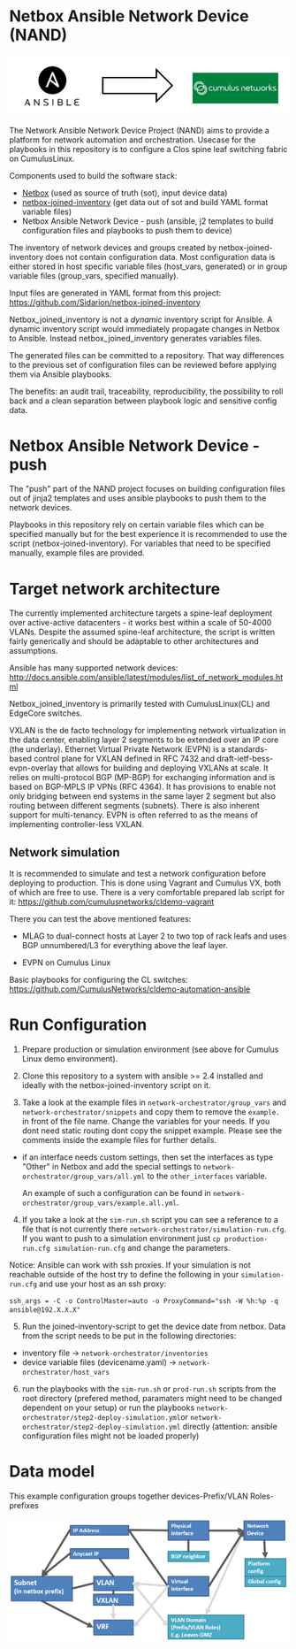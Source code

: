 Netbox Ansible Network Device (NAND)
====================================
![script](images/ansible2cumulus.png)

The Network Ansible Network Device Project (NAND) aims to provide a platform 
for network automation and orchestration. Usecase for the playbooks in this 
repository is to configure a Clos spine leaf switching fabric on CumulusLinux. 

Components used to build the software stack:

 - [Netbox](https://github.com/digitalocean/netbox) (used as source of truth (sot), input device data)
 - [netbox-joined-inventory](https://github.com/Sidarion/netbox-joined-inventory) 
 (get data out of sot and build YAML format variable files)
 - Netbox Ansible Network Device - push (ansible, j2 templates to build configuration 
 files and playbooks to push them to device)

The inventory of network devices and groups created by netbox-joined-inventory does not 
contain configuration data. Most configuration data is either stored in host 
specific variable files (host_vars, generated) or in group variable files 
(group_vars, specified manually).

Input files are generated in YAML format from this project:
<https://github.com/Sidarion/netbox-joined-inventory>

Netbox_joined_inventory is not a *dynamic* inventory script for Ansible.
A dynamic inventory script would immediately propagate changes in Netbox
to Ansible. Instead netbox_joined_inventory generates variables files.

The generated files can be committed to a repository. That way
differences to the previous set of configuration files can be reviewed
before applying them via Ansible playbooks.

The benefits: an audit trail, traceability, reproducibility,
the possibility to roll back and a clean separation between playbook
logic and sensitive config data.

Netbox Ansible Network Device - push
====================================
The "push" part of the NAND project focuses on building configuration files 
out of jinja2 templates and uses ansible playbooks to push them to the network 
devices. 

Playbooks in this repository rely on certain variable files which 
can be specified manually but for the best experience it is recommended to 
use the script (netbox-joined-inventory). For variables that need to be specified 
manually, example files are provided.

Target network architecture
===========================
The currently implemented architecture targets a spine-leaf deployment
over active-active datacenters - it works best within a scale of 50-4000
VLANs. Despite the assumed spine-leaf architecture, the script is
written fairly generically and should be adaptable to other
architectures and assumptions.

Ansible has many supported network devices:
<http://docs.ansible.com/ansible/latest/modules/list_of_network_modules.html>

Netbox_joined_inventory is primarily tested with CumulusLinux(CL) and
EdgeCore switches.

VXLAN is the de facto technology for implementing network virtualization
in the data center, enabling layer 2 segments to be extended over an IP
core (the underlay).  Ethernet Virtual Private Network (EVPN) is a
standards-based control plane for VXLAN defined in RFC 7432 and
draft-ietf-bess-evpn-overlay that allows for building and deploying
VXLANs at scale. It relies on multi-protocol BGP (MP-BGP) for exchanging
information and is based on BGP-MPLS IP VPNs (RFC 4364). It has
provisions to enable not only bridging between end systems in the same
layer 2 segment but also routing between different segments (subnets).
There is also inherent support for multi-tenancy. EVPN is often referred
to as the means of implementing controller-less VXLAN.

Network simulation
------------------
It is recommended to simulate and test a network configuration before deploying to
production. This is done using Vagrant and Cumulus VX, both of which are
free to use. There is a very comfortable prepared lab script for it:
<https://github.com/cumulusnetworks/cldemo-vagrant>

There you can test the above mentioned features:

- MLAG to dual-connect hosts at Layer 2 to two top of rack leafs and
  uses BGP unnumbered/L3 for everything above the leaf layer.

- EVPN on Cumulus Linux

Basic playbooks for configuring the CL switches:
<https://github.com/CumulusNetworks/cldemo-automation-ansible>

Run Configuration
=================
1. Prepare production or simulation environment (see above for Cumulus Linux 
demo environment).

2. Clone this repository to a system with ansible >= 2.4 installed and ideally 
with the netbox-joined-inventory script on it.

3. Take a look at the example files in `network-orchestrator/group_vars` and 
`network-orchestrator/snippets` and copy them to remove the `example.` in front 
of the file name. Change the variables for your needs. If you dont need static 
routing dont copy the snippet example. Please see the comments inside the example 
files for further details.

- if an interface needs custom settings, then set the interfaces as type "Other"
  in Netbox and add the special settings to
  `network-orchestrator/group_vars/all.yml` to the `other_interfaces` variable.

  An example of such a configuration can be found in
  `network-orchestrator/group_vars/example.all.yml`.

4. If you take a look at the `sim-run.sh` script you can see a reference to a 
file that is not currently there `network-orchestrator/simulation-run.cfg`. If 
you want to push to a simulation environment just `cp production-run.cfg simulation-run.cfg` 
and change the parameters.

Notice: Ansible can work with ssh proxies. If your simulation is not reachable outside of the 
host try to define the following in your `simulation-run.cfg` and use your host as an ssh proxy:

```
ssh_args = -C -o ControlMaster=auto -o ProxyCommand="ssh -W %h:%p -q ansible@192.X.X.X"
```

5. Run the joined-inventory-script to get the device date from netbox. Data from the script 
needs to be put in the following directories:

- inventory file -> `network-orchestrator/inventories`
- device variable files (devicename.yaml) -> `network-orchestrator/host_vars`

6. run the playbooks with the `sim-run.sh` or `prod-run.sh` scripts from the root directory 
(prefered method, paramaters might need to be changed dependent on your setup) or run the 
playbooks `network-orchestrator/step2-deploy-simulation.yml`or `network-orchestrator/step2-deploy-simulation.yml` 
directly (attention: ansible configuration files might not be loaded properly)

Data model
==========
This example configuration groups together devices-Prefix/VLAN Roles-prefixes

![model](images/model.png)
